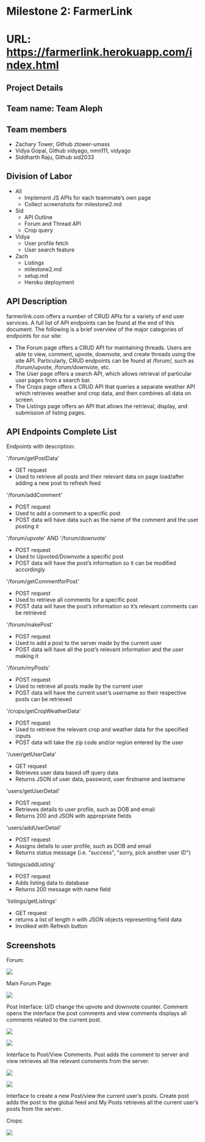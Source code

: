 # Milestone 2: FarmerLink

# URL: https://farmerlink.herokuapp.com/index.html

## Project Details

## Team name: Team Aleph

## Team members
* Zachary Tower, Github ztower-umass 
* Vidya Gopal, Github vidyago, nmn111, vidyago
* Siddharth Raju, Github sid2033

## Division of Labor
* All
    * Implement JS APIs for each teammate’s own page
    * Collect screenshots for milestone2.md
* Sid
    * API Outline 
    * Forum and Thread API
    * Crop query
* Vidya
    * User profile fetch
    * User search feature
* Zach
    * Listings
    * milestone2.md
    * setup.md
    * Heroku deployment

## API Description
farmerlink.com offers a number of CRUD APIs for a variety of end user services.  A full list of API endpoints can be found at the end of this document. The following is a brief overview of the major categories of endpoints for our site:

* The Forum page offers a CRUD API for maintaining threads. Users are able to view, comment, upvote, downvote, and create threads using the site API. Particularly, CRUD endpoints can be found at /forum/, such as /forum/upvote, /forum/downvote, etc.
* The User page offers a search API, which allows retrieval of particular user pages from a search bar. 
* The Crops page offers a CRUD API that queries a separate weather API which retrieves weather and crop data, and then combines all data on screen.
* The Listings page offers an API that allows the retrieval, display, and submission of listing pages. 

## API Endpoints Complete List
Endpoints with description:

'/forum/getPostData'

* GET request
* Used to retrieve all posts and their relevant data on page load/after adding a new post to refresh feed

'/forum/addComment'

* POST request
* Used to add a comment to a specific post
* POST data will have data such as the name of the comment and the user posting it

'/forum/upvote' AND '/forum/downvote'

* POST request
* Used to Upvoted/Downvote a specific post
* POST data will have the post’s information so it can be modified accordingly

'/forum/getCommentforPost'

* POST request
* Used to retrieve all comments for a specific post
* POST data will have the post’s information so it’s relevant comments can be retrieved

'/forum/makePost'

* POST request
* Used to add a post to the server made by the current user
* POST data will have all the post’s relevant information and the user making it

'/forum/myPosts'

* POST request
* Used to retrieve all posts made by the current user
* POST data will have the current user’s username so their respective posts can be retrieved

'/crops/getCropWeatherData'

* POST request
* Used to retrieve the relevant crop and weather data for the specified inputs
* POST data will take the zip code and/or region entered by the user 

'/user/getUserData'

* GET request
* Retrieves user data based off query data
* Returns JSON of user data, password, user firstname and lastname

'users/getUserDetail'

* POST request
* Retrieves details to user profile, such as DOB and email
* Returns 200 and JSON with appropriate fields

'users/addUserDetail'

* POST request
* Assigns details to user profile, such as DOB and email
* Returns status message (i.e. "success", "sorry, pick another user ID")

'listings/addListing'

* POST request
* Adds listing data to database
* Returns 200 message with name field

'listings/getListings'

* GET request
* returns a list of length n with JSON objects representing field data
* Involked with Refresh button

## Screenshots

Forum:

![](pics2/Picture1.png)

Main Forum Page:

![](pics2/Picture2.png)

Post Interface: U/D change the upvote and downvote counter. Comment opens the interface the post comments and view comments displays all comments related to the current post.

![](pics2/Picture3.png)

![](pics2/Picture4.png)

Interface to Post/View Comments. Post adds the comment to server and view retrieves all the relevant comments from the server.

![](pics2/Picture5.png)

![](pics2/Picture6.png)

Interface to create a new Post/view the current user’s posts. Create post adds the post to the global feed and My Posts retrieves all the current user’s posts from the server.

Crops:

![](pics2/Picture7.png)



